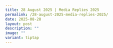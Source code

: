 ```yaml
---
title: 28 August 2025 | Media Replies 2025
permalink: /28-august-2025-media-replies-2025/
date: 2025-08-28
layout: post
description: ""
image: ""
variant: tiptap
---
```

